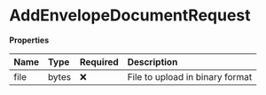 # AddEnvelopeDocumentRequest

**Properties**

| Name | Type  | Required | Description                     |
| :--- | :---- | :------- | :------------------------------ |
| file | bytes | ❌       | File to upload in binary format |

